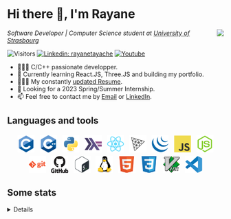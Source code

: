 <!-- ### Hi there 👋 -->
<h1>Hi there 👋, I'm Rayane</h1>
<a href="https://github.com/Rayane-T/Tracks" target="_blank">
<img align="right" src=https://d112y698adiu2z.cloudfront.net/photos/production/software_thumbnail_photos/002/195/143/datas/medium.gif style="object-fit: cover; height: 160px; float: right">
</a>
<p>
 <em> Software Developer | Computer Science student at <a href="https://www.unistra.fr/etudes/decouvrir-nos-formations/par-type-de-diplomes/licence/licence/cursus/ME6?cHash=a68bd2a50c4b50c72f0ed84044e7f562#data-rof-tab-cours">University of Strasbourg</a> </em>
</p>

![Visitors](https://visitor-badge.laobi.icu/badge?page_id=Rayane-T.Rayane-T)
[![Linkedin: rayanetayache](https://img.shields.io/badge/-Rayane%20Tayache-blue?style=flat&logo=Linkedin&logoColor=white&link=https://www.linkedin.com/in/rayanetayache/)](https://www.linkedin.com/in/rayanetayache/)
[![Youtube](https://img.shields.io/youtube/channel/subscribers/UCQTKc_W-IlYIC68avqMuSXA?style=social)](https://www.youtube.com/channel/UCQTKc_W-IlYIC68avqMuSXA)

- 🧑🏻‍💻 C/C++ passionate developper.
- 🌱 Currently learning React.JS, Three.JS and building my portfolio.
- 👨🏻‍🎓 My constantly [updated Resume](https://drive.google.com/file/d/12AvEf71iz4kryShloDR1nG20-CJjnULS/view?usp=sharing).
- 🔎 Looking for a 2023 Spring/Summer Internship.
- 📫 Feel free to contact me by [Email](mailto:pro.tayacherayane@gmail.com) or [LinkedIn](https://www.linkedin.com/in/rayanetayache/).
 
 
##

<h2>Languages and tools</h2>
<p align="center">
 <img src="https://raw.githubusercontent.com/devicons/devicon/master/icons/c/c-original.svg" alt="C" width=40 height="40" style="vertical-align:top; margin:4px">
  <img src="https://raw.githubusercontent.com/devicons/devicon/master/icons/cplusplus/cplusplus-original.svg" alt="cplusplus" width=40 height="40" style="vertical-align:top; margin:4px">
 <img src="https://raw.githubusercontent.com/devicons/devicon/master/icons/python/python-original.svg" alt="Python" width=40 height="40" style="vertical-align:top; margin:4px">
  <img src="https://raw.githubusercontent.com/devicons/devicon/master/icons/haskell/haskell-original.svg" alt="Haskell" width=40 height="40" style="vertical-align:top; margin:4px">
 <img src="https://raw.githubusercontent.com/devicons/devicon/master/icons/react/react-original.svg" alt="react" width=40 height="40" style="vertical-align:top; margin:4px">
  <img src="https://raw.githubusercontent.com/devicons/devicon/master/icons/threejs/threejs-original.svg" alt="threejs" width=40 height="40" style="vertical-align:top; margin:4px">
   <img src="https://raw.githubusercontent.com/devicons/devicon/master/icons/jquery/jquery-original.svg" alt="jquery" width=40 height="40" style="vertical-align:top; margin:4px">
 <img src="https://raw.githubusercontent.com/devicons/devicon/master/icons/javascript/javascript-original.svg" alt="Javascript" width=40 height="40" style="vertical-align:top; margin:4px">
 <img src="https://raw.githubusercontent.com/devicons/devicon/master/icons/nodejs/nodejs-original.svg" alt="nodejs" width=40 height="40" style="vertical-align:top; margin:4px">
 <img src="https://raw.githubusercontent.com/devicons/devicon/master/icons/git/git-plain-wordmark.svg" alt="git" width=40 height="40" style="vertical-align:top; margin:4px">
 <img src="https://raw.githubusercontent.com/devicons/devicon/master/icons/github/github-original-wordmark.svg" alt="github" width=40 height="40" style="vertical-align:top; margin:4px">
 <img src="https://raw.githubusercontent.com/devicons/devicon/master/icons/bash/bash-original.svg" alt="bash" width=40 height="40" style="vertical-align:top; margin:4px">
 <img src="https://raw.githubusercontent.com/devicons/devicon/master/icons/linux/linux-original.svg" alt="linux" width=40 height="40" style="vertical-align:top; margin:4px">
 <img src="https://raw.githubusercontent.com/devicons/devicon/master/icons/html5/html5-original.svg" alt="html" width=40 height="40" style="vertical-align:top; margin:4px">
 <img src="https://raw.githubusercontent.com/devicons/devicon/master/icons/css3/css3-original.svg" alt="css" width=40 height="40" style="vertical-align:top; margin:4px">
 <img src="https://raw.githubusercontent.com/devicons/devicon/master/icons/vim/vim-original.svg" alt="Vim" width=40 height="40" style="vertical-align:top; margin:4px">
 <img src="https://raw.githubusercontent.com/devicons/devicon/master/icons/vscode/vscode-original.svg" alt="VS Code" width=40 height="40" style="vertical-align:top; margin:4px">
</p>

<h2>Some stats</h2>
<details>

<!-- ![GitHub stats](https://github-readme-stats.vercel.app/api?username=Rayane-T&count_private=true&show_icons=true&theme=tokyonight) -->
<!-- ![Top Langs](https://github-readme-stats.vercel.app/api/top-langs/?layout=compact&username=Rayane-T&theme=tokyonight) -->
 
<!--START_SECTION:waka-->

```text
Python       2 hrs 10 mins   ████████████▓░░░░░░░░░░░░   50.52 %
JavaScript   58 mins         █████▓░░░░░░░░░░░░░░░░░░░   22.65 %
C++          46 mins         ████▒░░░░░░░░░░░░░░░░░░░░   17.97 %
CSS          14 mins         █▒░░░░░░░░░░░░░░░░░░░░░░░   05.70 %
Other        7 mins          ▓░░░░░░░░░░░░░░░░░░░░░░░░   03.03 %
```

<!--END_SECTION:waka-->
</details>
